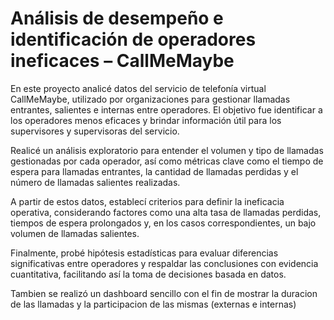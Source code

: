 # Análisis de desempeño e identificación de operadores ineficaces – CallMeMaybe

En este proyecto analicé datos del servicio de telefonía virtual CallMeMaybe, utilizado por organizaciones para gestionar llamadas entrantes, salientes e internas entre operadores. El objetivo fue identificar a los operadores menos eficaces y brindar información útil para los supervisores y supervisoras del servicio.

Realicé un análisis exploratorio para entender el volumen y tipo de llamadas gestionadas por cada operador, así como métricas clave como el tiempo de espera para llamadas entrantes, la cantidad de llamadas perdidas y el número de llamadas salientes realizadas.

A partir de estos datos, establecí criterios para definir la ineficacia operativa, considerando factores como una alta tasa de llamadas perdidas, tiempos de espera prolongados y, en los casos correspondientes, un bajo volumen de llamadas salientes.

Finalmente, probé hipótesis estadísticas para evaluar diferencias significativas entre operadores y respaldar las conclusiones con evidencia cuantitativa, facilitando así la toma de decisiones basada en datos.

Tambien se realizó un dashboard sencillo con el fin de mostrar la duracion de las llamadas y la participacion de las mismas (externas e internas)

